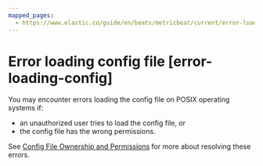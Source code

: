 ```yaml
---
mapped_pages:
  - https://www.elastic.co/guide/en/beats/metricbeat/current/error-loading-config.html
---
```


# Error loading config file [error-loading-config]

You may encounter errors loading the config file on POSIX operating systems if:

* an unauthorized user tries to load the config file, or
* the config file has the wrong permissions.

See [Config File Ownership and Permissions](/reference/libbeat/config-file-permissions.md) for more about resolving these errors.

